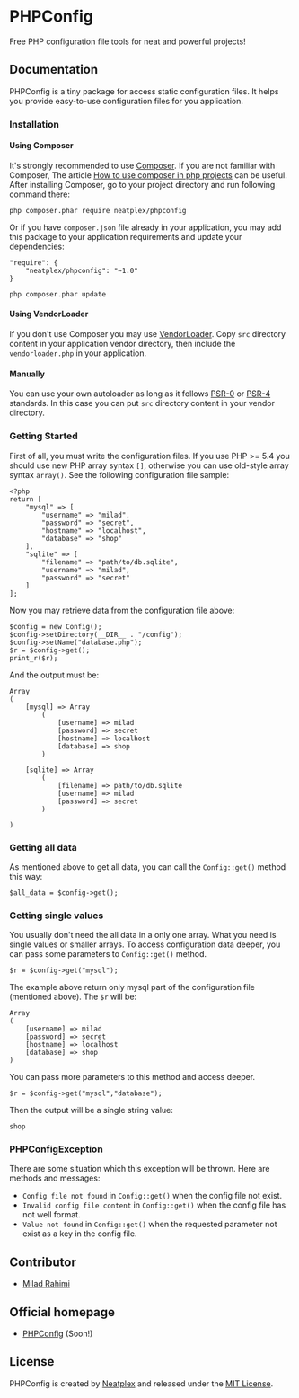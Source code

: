 # PHPConfig
Free PHP configuration file tools for neat and powerful projects!

## Documentation
PHPConfig is a tiny package for access static configuration files.
It helps you provide easy-to-use configuration files for you application.

### Installation
#### Using Composer
It's strongly recommended to use [Composer](http://getcomposer.org).
If you are not familiar with Composer, The article
[How to use composer in php projects](http://www.miladrahimi.com/blog/2015/04/12/how-to-use-composer-in-php-projects)
can be useful.
After installing Composer, go to your project directory and run following command there:
```
php composer.phar require neatplex/phpconfig
```
Or if you have `composer.json` file already in your application,
you may add this package to your application requirements
and update your dependencies:
```
"require": {
    "neatplex/phpconfig": "~1.0"
}
```
```
php composer.phar update
```
#### Using VendorLoader
If you don't use Composer you may use [VendorLoader](https://github.com/miladrahimi/vendorloader).
Copy `src` directory content in your application vendor directory,
then include the `vendorloader.php` in your application.
#### Manually
You can use your own autoloader as long as it follows [PSR-0](http://www.php-fig.org/psr/psr-0) or
[PSR-4](http://www.php-fig.org/psr/psr-4) standards.
In this case you can put `src` directory content in your vendor directory.

### Getting Started
First of all, you must write the configuration files.
If you use PHP >= 5.4 you should use new PHP array syntax `[]`,
otherwise you can use old-style array syntax `array()`.
See the following configuration file sample:
```
<?php
return [
    "mysql" => [
        "username" => "milad",
        "password" => "secret",
        "hostname" => "localhost",
        "database" => "shop"
    ],
    "sqlite" => [
        "filename" => "path/to/db.sqlite",
        "username" => "milad",
        "password" => "secret"
    ]
];
```
Now you may retrieve data from the configuration file above:
```
$config = new Config();
$config->setDirectory(__DIR__ . "/config");
$config->setName("database.php");
$r = $config->get();
print_r($r);
```
And the output must be:
```
Array
(
    [mysql] => Array
        (
            [username] => milad
            [password] => secret
            [hostname] => localhost
            [database] => shop
        )

    [sqlite] => Array
        (
            [filename] => path/to/db.sqlite
            [username] => milad
            [password] => secret
        )

)
```

### Getting all data
As mentioned above to get all data, you can call the `Config::get()` method this way:
```
$all_data = $config->get();
```

### Getting single values
You usually don't need the all data in a only one array.
What you need is single values or smaller arrays.
To access configuration data deeper, you can pass some parameters to `Config::get()` method.
```
$r = $config->get("mysql");
```
The example above return only mysql part of the configuration file (mentioned above).
The `$r` will be:
```
Array
(
    [username] => milad
    [password] => secret
    [hostname] => localhost
    [database] => shop
)
```
You can pass more parameters to this method and access deeper.
```
$r = $config->get("mysql","database");
```
Then the output will be a single string value:
```
shop
```

### PHPConfigException
There are some situation which this exception will be thrown.
Here are methods and messages:
*   `Config file not found` in `Config::get()` when the config file not exist.
*   `Invalid config file content` in `Config::get()` when the config file has not well format.
*   `Value not found` in `Config::get()` when the requested parameter not exist as a key in the config file.

## Contributor
*	[Milad Rahimi](http://miladrahimi.com)

## Official homepage
*   [PHPConfig](http://neatplex.com/project/phpconfig) (Soon!)

## License
PHPConfig is created by [Neatplex](http://neatplex.com)
and released under the [MIT License](http://opensource.org/licenses/mit-license.php).